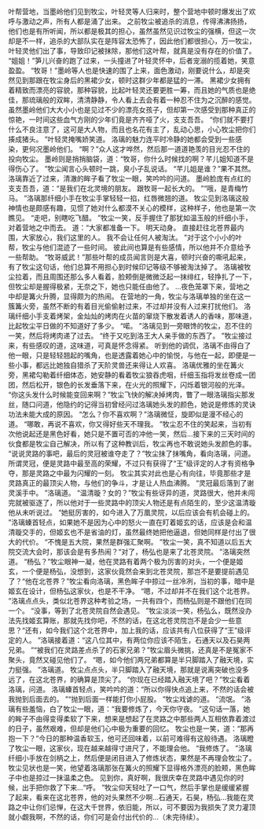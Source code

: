 叶帮营地，当墨岭他们见到牧尘，叶轻灵等人归来时，整个营地中顿时爆发出了欢呼与激动之声，所有人都是涌了出来。
之前牧尘被追杀的消息，传得沸沸扬扬，他们也是有所听闻，所以都是极其的担心，虽然虽然见识过牧尘的强横，但这一次却是不一样，追杀的大部队实在是阵容太恐怖了，因此他们都很担心，万一牧尘，叶轻灵他们出了事，导致印记被抹除，那他们这叶帮，就真是没有存在的价值了。
“姐姐！”笋儿兴奋的跑了过来，一头撞进了叶轻灵怀中，后者宠溺的揽着她，笑意盈盈。
“牧哥！”墨岭等人也是快速的围了上来，面色激动，刚要说什么，却是突然见到那跟在牧尘身后的黑裙少女，顿时这群少年都是猛的一滞。
黑裙少女拥有着精致而漂亮的容貌，那种容貌，比起叶轻灵还要更胜一筹，而且她的气质也是绝佳，那琉璃般的双眸，清清静静，令人看上去会有着一种忍不住为之沉醉的感觉。
虽然墨岭他们大大小小也是见过不少的漂亮女孩子，但却第一次感受到那种真正的惊艳，一时间这些血气方刚的少年们竟是齐齐哑了火，支支吾吾。
“你们就不要打什么不良注意了，这可是大人物，而且也名花有主了，乱动心思，小心牧尘把你们揍成猪头。
”叶轻灵掩嘴娇笑道。
洛璃的魅力连平时冷静的她都会受到一些感染，更何况墨岭他们。
“啊？”众人这才哗然，然后那一道道艳羡的目光忍不住的投向牧尘。
墨岭则是捎捎脑袋，道：“牧哥，你什么时候找的啊？芊儿姐知道不是得伤心了。
”牧尘闻言心头顿时一跳，臭小子乱说话。
“芊儿姐是谁？”果不其然。
洛璃靠近了过来，清澈的眸子看了牧尘一眼，笑吟吟的问道。
墨岭脸庞有点红的支支吾吾，道：“是我们在北灵境的朋友。
跟牧哥一起长大的。
”“哦，是青梅竹马。
”洛璃那纤细小手在牧尘手掌轻轻一掐，红唇微翘的道。
牧尘见到洛璃这般神情也是颇感有趣，见惯了她对什么都漠不关心的模样，这种样子，他也是第一次瞧见。
“走吧，别瞎吃飞醋。
”牧尘一笑，反手握住了那犹如温玉般的纤细小手，对着营地之中而去。
道：“大家都准备一下。
明天动身。
直接赶往北苍界最内围，大家放心，我们这里的人。
我不会让任何人被淘汰。
”对于这个小小的叶帮，牧尘与他们混迹了一些时间。
彼此间也算是有些感情，所以他并不介意给予一些帮助。
“牧哥威武！”那些叶帮的成员闻言则是大喜，顿时兴奋的嘶吼起来，有了牧尘这句话，他们总算不用担心到时候印记等级不够被淘汰掉了。
洛璃被牧尘拉着，而且周围还那么多人看着，脸颊倒是微微泛起一抹绯红，轻挣扎了一下，但牧尘却是握得极紧，无奈之下，她也只能任由他了。
...夜色笼罩下来，营地之中却是篝火升腾，显得颇为的热闹。
在营地的一角，牧尘与洛璃单独的坐在这一簇篝火旁，虽然不断的有着目光偷偷射过来，不过却并没有人过来打扰他们。
洛璃纤细小手支着烤架，金灿灿的烤肉在火苗的窜烧下散发着诱人的香味，那味道，比起牧尘平日做的不知道好了多少。
“喏。
”洛璃见到一旁眼馋的牧尘，忍不住的一笑，然后将烤肉递了过去。
“终于又吃到洛王大人亲手做的东西了。
”牧尘接过来，有些感叹的道，这味道，可真是怀念得紧。
听到他的调侃，洛璃不由得白了他一眼，只是轻轻翘起的嘴角，也是透露着她心中的愉悦，与他在一起，即便是一些小事，都远比她独自猎杀了天阶灵兽还来得让人欢喜。
洛璃优雅的坐在篝火旁，黑裙勾勒着纤细体态，她安静的看着牧尘狼吞虎咽，纤细玉指将发丝卷成一团团，然后松开，银色的长发垂落下来，在火光的照耀下，闪烁着银河般的光泽。
“你这头发什么时候能变回来啊？”牧尘飞快的解决掉烤肉，瞥了一眼洛璃指尖那发丝，随口问道，他隐约的记得当初曾经问过洛璃她头发的颜色，她说是修炼的灵诀功法未能大成的原因。
“怎么？你不喜欢啊？”洛璃微怔，旋即似是漫不经心的道。
“哪敢，再说不喜欢，你又得好些天不理我。
”牧尘忍不住的笑起来，当初有次他说起还是黑色好看，她只是不置可否的冲他一笑，然后...接下来的三天时间的伙食都是牧尘自己解决，所以有了这种教训后，牧尘再也不敢说她头发颜色的事。
“说说灵路的事吧，最后的灵冠被谁夺走了？”牧尘抹了抹嘴角，看向洛璃，问道。
所谓灵冠，便是灵路中最至高的荣耀，不过只有获得了“王”级评定的人才有资格争夺，那是灵路之中最为闪耀的一刻。
牧尘其实对此也是心有向往，毕竟那些才是灵路真正的最顶尖人物，与他们的争斗，才是让人热血沸腾。
“灵冠最后落到了谢灵溪手中。
”洛璃道。
“温清璇？女的？”牧尘有些讶异的道，灵路很大，他并未闯完就被驱逐了，所以他对于一些灵路中的顶尖人物还是有点陌生的，至少这温清璇他从未听说过。
“她挺厉害的，如今进入了万凰灵院，以后应该会有机会碰上的。
”洛璃螓首轻点，如果她不是因为心中的怒火一直在盯着姬玄的话，应该是会和温清璇交手的，但姬玄也不是省油的灯，虽然最终她把他逼退，但她同样是付出了很大的代价。
“不愧是五大院，果然是群强汇聚啊。
”牧尘一笑，真不知道以后五大院交流大会时，那该会是有多热闹？“对了，杨弘也是来了北苍灵院。
”洛璃突然道。
“杨弘？”牧尘眼神一凝，他在灵路有着两个极为厉害的对头，一个便是姬玄，一个便是杨弘，没想到，这家伙竟然会来到北苍灵院，那岂不是要提前遇见了？“他在北苍界？”牧尘看向洛璃，黑色眸子中掠过一丝冷冽，当初的事，暗中是姬玄在设计，但杨弘这家伙，也是不干净。
“嗯，不过却并不在我们这个北苍界。
”洛璃点点头，类似北苍界这种考验之场，一共有四个，而杨弘则是不跟他们在同一个。
“没事，等到了北苍灵院自然会遇见。
”牧尘淡淡一笑，杨弘么，既然没办法先找姬玄算账，那就先找你吧，不然的话，在这北苍灵院岂不是会少一些意思？“还有，如今我们这个北苍界中，加上我的话，应该共有八位获得了“王”级评定的人。
”洛璃接着道：“这八位其中，有两位你应该不陌生，石通天以及石昊两兄弟。
”“被我们在灵路差点杀了的石家兄弟？”牧尘眉头微挑，还真是不是冤家不聚头，竟然又碰见他们了。
“嗯，如今他们两兄弟都算是半只脚踏入了融天境，实力挺强。
”洛璃道。
牧尘点点头，半只脚踏入了融天境，那就是说离突破也没多远了，在这北苍界，的确算是顶尖了。
“你现在已经踏入融天境了吧？”牧尘看着洛璃，问道。
洛璃螓首轻点，笑吟吟的道：“所以你得快点追上来，不然的话会被我抛到后面去的。
”“抛到后面一样能打你小屁股。
”牧尘戏谑的道。
“流氓。
”洛璃有些羞恼，白了牧尘一眼，道：“我要修炼了，今天你守夜。
”这句话一落，她的眸子不由得变得柔软了下来，想来是想起了在灵路之中那些两人互相依靠着渡过的日子，虽然艰难，但却是他们心中极为重要的回忆。
牧尘也是一笑，道：“那再抱一下？”今日的那种温香软玉，他可还回味着，以前可难得有这般待遇。
洛璃瞪了牧尘一眼，这家伙，现在越来越得寸进尺了，不能理会他。
“我修炼了。
”洛璃纤细小手放在剑柄之上，然后便是闭目进入了修炼状态，果然是不再理会牧尘了。
牧尘见状也是一笑，他望着洛璃那张在篝火的照耀下显得格外漂亮的脸颊，黑色眸子中也是掠过一抹温柔之色。
见到你，真好啊，我很庆幸在灵路中遇见你的时候，出手把你救了下来...“呼。
”牧尘仰天轻吐了一口气，然后手掌也是缓缓紧握了起来，看来在这北苍界，他的对头果然不少啊...石通天，石昊，杨弘...我能在灵路之中让你们忌惮，在这大千世界，依旧能，所以，可不要因为我损失了灵力灌顶就小觑我啊，不然的话，你们可是会付出代价的...（未完待续）。
